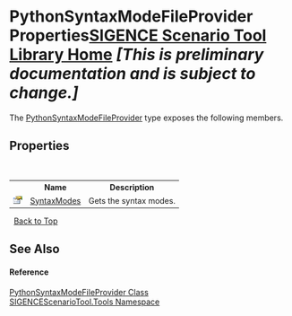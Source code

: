 # PythonSyntaxModeFileProvider Properties<a href="https://github.com/ObiWanLansi/SIGENCE-Scenario-Tool">SIGENCE Scenario Tool Library Home</a> _**\[This is preliminary documentation and is subject to change.\]**_

The <a href="722d1fbd-cd86-e661-f1ed-94cfdcb730c5.md">PythonSyntaxModeFileProvider</a> type exposes the following members.


## Properties
&nbsp;<table><tr><th></th><th>Name</th><th>Description</th></tr><tr><td>![Public property](media/pubproperty.gif "Public property")</td><td><a href="4cc6910d-c312-fbf2-8d11-d0d39f8eadd6.md">SyntaxModes</a></td><td>
Gets the syntax modes.</td></tr></table>&nbsp;
<a href="#pythonsyntaxmodefileprovider-properties">Back to Top</a>

## See Also


#### Reference
<a href="722d1fbd-cd86-e661-f1ed-94cfdcb730c5.md">PythonSyntaxModeFileProvider Class</a><br /><a href="ed07aae6-c2f9-b6d8-effe-51b38a92d007.md">SIGENCEScenarioTool.Tools Namespace</a><br />